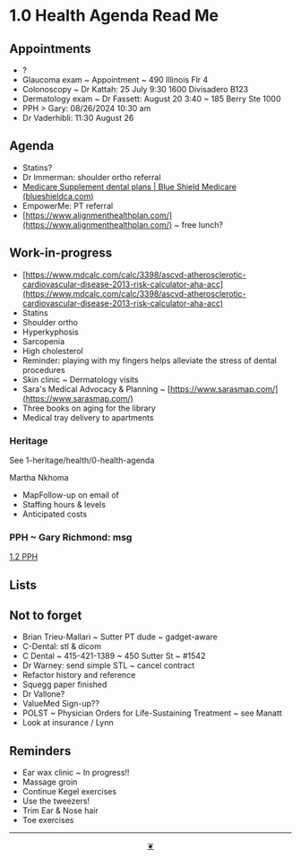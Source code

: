 # 1.0 Health Agenda Read Me

## Appointments

* ?
* Glaucoma exam ~ Appointment ~ 490 Illinois Flr 4
* Colonoscopy ~ Dr Kattah: 25 July 9:30 1600 Divisadero B123
* Dermatology exam ~ Dr Fassett: August 20 3:40 ~ 185 Berry Ste 1000
* PPH > Gary: 08/26/2024 10:30 am
* Dr Vaderhibli: 11:30 August 26

## Agenda

* Statins?
* Dr Immerman: shoulder ortho referral
* [Medicare Supplement dental plans | Blue Shield Medicare (blueshieldca.com)](https://www.blueshieldca.com/en/medicare/medicare-plan-types/dental/medicare-supplement-dental)
* EmpowerMe: PT referral
* [https://www.alignmenthealthplan.com/](https://www.alignmenthealthplan.com/) ~ free lunch?

## Work-in-progress

* [https://www.mdcalc.com/calc/3398/ascvd-atherosclerotic-cardiovascular-disease-2013-risk-calculator-aha-acc](https://www.mdcalc.com/calc/3398/ascvd-atherosclerotic-cardiovascular-disease-2013-risk-calculator-aha-acc)
* Statins
* Shoulder ortho
* Hyperkyphosis
* Sarcopenia
* High cholesterol
* Reminder: playing with my fingers helps alleviate the stress of dental procedures
* Skin clinic ~ Dermatology visits
* Sara's Medical Advocacy & Planning ~ [https://www.sarasmap.com/](https://www.sarasmap.com/)
* Three books on aging for the library
* Medical tray delivery to apartments

### Heritage

See 1-heritage/health/0-health-agenda

Martha Nkhoma

* MapFollow-up on email of
* Staffing hours & levels
* Anticipated costs

### PPH ~ Gary Richmond: msg

<a href="" onclick="parent.location.hash=&quot;https://api.github.com/repos/theo-armour/agenda/contents/1-health/2-pph.md&quot;">1.2 PPH</a>

## Lists

## Not to forget

* Brian Trieu-Mallari ~ Sutter PT dude ~ gadget-aware
* C-Dental: stl & dicom
* C Dental ~ 415-421-1389 ~ 450 Sutter St ~ #1542
* Dr Warney: send simple STL ~ cancel contract
* Refactor history and reference
* Squegg paper finished
* Dr Vallone?
* ValueMed Sign-up??
* POLST ~ Physician Orders for Life-Sustaining Treatment ~ see Manatt
* Look at insurance / Lynn

## Reminders

* Ear wax clinic ~ In progress!!
* Massage groin
* Continue Kegel exercises
* Use the tweezers!
* Trim Ear & Nose hair
* Toe exercises

***

<center title="Hello! Click me to go up to the top"><a class="aDingbat" href="javascript:window.scrollTo(0,0);">❦</a></center>